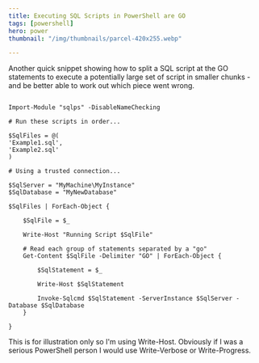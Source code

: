 ```yaml
---
title: Executing SQL Scripts in PowerShell are GO
tags: [powershell]
hero: power
thumbnail: "/img/thumbnails/parcel-420x255.webp"

---
```


Another quick snippet showing how to split a SQL script at the GO statements to execute a potentially large set
of script in smaller chunks - and be better able to work out which piece went wrong.

```

Import-Module "sqlps" -DisableNameChecking

# Run these scripts in order...

$SqlFiles = @(
'Example1.sql',
'Example2.sql'
)

# Using a trusted connection...

$SqlServer = "MyMachine\MyInstance"
$SqlDatabase = "MyNewDatabase"

$SqlFiles | ForEach-Object {

    $SqlFile = $_

    Write-Host "Running Script $SqlFile"

    # Read each group of statements separated by a "go"
    Get-Content $SqlFile -Delimiter "GO" | ForEach-Object {

    	$SqlStatement = $_

    	Write-Host $SqlStatement

    	Invoke-Sqlcmd $SqlStatement -ServerInstance $SqlServer -Database $SqlDatabase
    }

}

```

This is for illustration only so I'm using Write-Host. Obviously if I was a serious PowerShell person I would
use Write-Verbose or Write-Progress.
